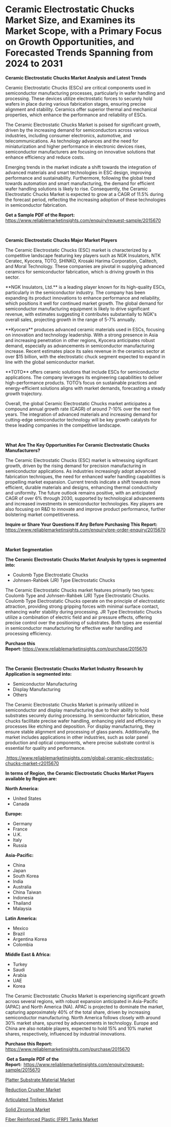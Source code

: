 <p><h1>Ceramic Electrostatic Chucks Market Size, and Examines its Market Scope, with a Primary Focus on Growth Opportunities, and Forecasted Trends Spanning from 2024 to 2031</h1></p><p><strong>Ceramic Electrostatic Chucks Market Analysis and Latest Trends</strong></p>
<p><p>Ceramic Electrostatic Chucks (ESCs) are critical components used in semiconductor manufacturing processes, particularly in wafer handling and processing. These devices utilize electrostatic forces to securely hold wafers in place during various fabrication stages, ensuring precise alignment and stability. Ceramics offer superior thermal and mechanical properties, which enhance the performance and reliability of ESCs.</p><p>The Ceramic Electrostatic Chucks Market is poised for significant growth, driven by the increasing demand for semiconductors across various industries, including consumer electronics, automotive, and telecommunications. As technology advances and the need for miniaturization and higher performance in electronic devices rises, semiconductor manufacturers are focusing on innovative solutions that enhance efficiency and reduce costs. </p><p>Emerging trends in the market indicate a shift towards the integration of advanced materials and smart technologies in ESC design, improving performance and sustainability. Furthermore, following the global trend towards automation and smart manufacturing, the demand for efficient wafer handling solutions is likely to rise. Consequently, the Ceramic Electrostatic Chucks Market is expected to grow at a CAGR of 11.5% during the forecast period, reflecting the increasing adoption of these technologies in semiconductor fabrication.</p></p>
<p><strong>Get a Sample PDF of the Report:&nbsp;</strong> <a href="https://www.reliablemarketinsights.com/enquiry/request-sample/2015670?utm_campaign=1197&utm_medium=2&utm_source=Github&utm_content=ia&utm_term=27102024&utm_id=ceramic-electrostatic-chucks">https://www.reliablemarketinsights.com/enquiry/request-sample/2015670</a></p>
<p>&nbsp;</p>
<p><strong>Ceramic Electrostatic Chucks Major Market Players</strong></p>
<p><p>The Ceramic Electrostatic Chucks (ESC) market is characterized by a competitive landscape featuring key players such as NGK Insulators, NTK Ceratec, Kyocera, TOTO, SHINKO, Krosaki Harima Corporation, Calitech, and Moral Technology. These companies are pivotal in supplying advanced ceramics for semiconductor fabrication, which is driving growth in this sector.</p><p>**NGK Insulators, Ltd.** is a leading player known for its high-quality ESCs, particularly in the semiconductor industry. The company has been expanding its product innovations to enhance performance and reliability, which positions it well for continued market growth. The global demand for semiconductor manufacturing equipment is likely to drive significant revenue, with estimates suggesting it contributes substantially to NGK's overall sales, projecting growth in the range of 5-7% annually.</p><p>**Kyocera** produces advanced ceramic materials used in ESCs, focusing on innovation and technology leadership. With a strong presence in Asia and increasing penetration in other regions, Kyocera anticipates robust demand, especially as advancements in semiconductor manufacturing increase. Recent estimates place its sales revenue in the ceramics sector at over $15 billion, with the electrostatic chuck segment expected to expand in line with the global semiconductor market.</p><p>**TOTO** offers ceramic solutions that include ESCs for semiconductor applications. The company leverages its engineering capabilities to deliver high-performance products. TOTO’s focus on sustainable practices and energy-efficient solutions aligns with market demands, forecasting a steady growth trajectory.</p><p>Overall, the global Ceramic Electrostatic Chucks market anticipates a compound annual growth rate (CAGR) of around 7-10% over the next five years. The integration of advanced materials and increasing demand for cutting-edge semiconductor technology will be key growth catalysts for these leading companies in the competitive landscape.</p></p>
<p>&nbsp;</p>
<p><strong>What Are The Key Opportunities For Ceramic Electrostatic Chucks Manufacturers?</strong></p>
<p><p>The Ceramic Electrostatic Chucks (ESC) market is witnessing significant growth, driven by the rising demand for precision manufacturing in semiconductor applications. As industries increasingly adopt advanced fabrication techniques, the need for enhanced wafer handling capabilities is propelling market expansion. Current trends indicate a shift towards more efficient, durable materials and designs, enhancing thermal conductivity and uniformity. The future outlook remains positive, with an anticipated CAGR of over 6% through 2030, supported by technological advancements and increased investments in semiconductor technologies. Key players are also focusing on R&D to innovate and improve product performance, further bolstering market competitiveness.</p></p>
<p><strong>Inquire or Share Your Questions If Any Before Purchasing This Report:</strong> <a href="https://www.reliablemarketinsights.com/enquiry/pre-order-enquiry/2015670?utm_campaign=1197&utm_medium=2&utm_source=Github&utm_content=ia&utm_term=27102024&utm_id=ceramic-electrostatic-chucks">https://www.reliablemarketinsights.com/enquiry/pre-order-enquiry/2015670</a></p>
<p>&nbsp;</p>
<p><strong>Market Segmentation</strong></p>
<p><strong>The Ceramic Electrostatic Chucks Market Analysis by types is segmented into:</strong></p>
<p><ul><li>Coulomb Type Electrostatic Chucks</li><li>Johnsen-Rahbek (JR) Type Electrostatic Chucks</li></ul></p>
<p><p>The Ceramic Electrostatic Chucks market features primarily two types: Coulomb Type and Johnsen-Rahbek (JR) Type Electrostatic Chucks. Coulomb Type Electrostatic Chucks operate on the principle of electrostatic attraction, providing strong gripping forces with minimal surface contact, enhancing wafer stability during processing. JR Type Electrostatic Chucks utilize a combination of electric field and air pressure effects, offering precise control over the positioning of substrates. Both types are essential in semiconductor manufacturing for effective wafer handling and processing efficiency.</p></p>
<p><strong>Purchase this Report:&nbsp;</strong><a href="https://www.reliablemarketinsights.com/purchase/2015670?utm_campaign=1197&utm_medium=2&utm_source=Github&utm_content=ia&utm_term=27102024&utm_id=ceramic-electrostatic-chucks">https://www.reliablemarketinsights.com/purchase/2015670</a></p>
<p>&nbsp;</p>
<p><strong>The Ceramic Electrostatic Chucks Market Industry Research by Application is segmented into:</strong></p>
<p><ul><li>Semiconductor Manufacturing</li><li>Display Manufacturing</li><li>Others</li></ul></p>
<p><p>The Ceramic Electrostatic Chucks Market is primarily utilized in semiconductor and display manufacturing due to their ability to hold substrates securely during processing. In semiconductor fabrication, these chucks facilitate precise wafer handling, enhancing yield and efficiency in processes like etching and deposition. For display manufacturing, they ensure stable alignment and processing of glass panels. Additionally, the market includes applications in other industries, such as solar panel production and optical components, where precise substrate control is essential for quality and performance.</p></p>
<p><a href="https://www.reliablemarketinsights.com/global-ceramic-electrostatic-chucks-market-r2015670?utm_campaign=1197&utm_medium=2&utm_source=Github&utm_content=ia&utm_term=27102024&utm_id=ceramic-electrostatic-chucks">&nbsp;https://www.reliablemarketinsights.com/global-ceramic-electrostatic-chucks-market-r2015670</a></p>
<p><strong>In terms of Region, the Ceramic Electrostatic Chucks Market Players available by Region are:</strong></p>
<p>
    <p> <strong> North America: </strong>
        <ul>
            <li>United States</li>
            <li>Canada</li>
        </ul>
        </p> 
    <p> <strong> Europe: </strong>
        <ul>
            <li>Germany</li>
            <li>France</li>
            <li>U.K.</li>
            <li>Italy</li>
            <li>Russia</li>
        </ul>
        </p> 
    <p> <strong> Asia-Pacific: </strong>
        <ul>
            <li>China</li>
            <li>Japan</li>
            <li>South Korea</li>
            <li>India</li>
            <li>Australia</li>
            <li>China Taiwan</li>
            <li>Indonesia</li>
            <li>Thailand</li>
            <li>Malaysia</li>
        </ul>
        </p> 
    <p> <strong> Latin America: </strong>
        <ul>
            <li>Mexico</li>
            <li>Brazil</li>
            <li>Argentina Korea</li>
            <li>Colombia</li>
        </ul>
        </p> 
    <p> <strong> Middle East & Africa: </strong>
        <ul>
            <li>Turkey</li>
            <li>Saudi</li>
            <li>Arabia</li>
            <li>UAE</li>
            <li>Korea</li>
        </ul>
    </p>
    </p>
<p><p>The Ceramic Electrostatic Chucks Market is experiencing significant growth across several regions, with robust expansion anticipated in Asia-Pacific (APAC) and North America (NA). APAC is projected to dominate the market, capturing approximately 40% of the total share, driven by increasing semiconductor manufacturing. North America follows closely with around 30% market share, spurred by advancements in technology. Europe and China are also notable players, expected to hold 15% and 10% market shares, respectively, influenced by industrial innovations.</p></p>
<p><strong>Purchase this Report: </strong><a href="https://www.reliablemarketinsights.com/purchase/2015670?utm_campaign=1197&utm_medium=2&utm_source=Github&utm_content=ia&utm_term=27102024&utm_id=ceramic-electrostatic-chucks">https://www.reliablemarketinsights.com/purchase/2015670</a></p>
<p>&nbsp;<strong>Get a Sample PDF of the Report:&nbsp;&nbsp;</strong><a href="https://www.reliablemarketinsights.com/enquiry/request-sample/2015670?utm_campaign=1197&utm_medium=2&utm_source=Github&utm_content=ia&utm_term=27102024&utm_id=ceramic-electrostatic-chucks">https://www.reliablemarketinsights.com/enquiry/request-sample/2015670</a></p>
<p><strong></strong></p>
<p><p><a href="https://www.linkedin.com/pulse/market-forecasting-change-global-platter-substrate-material-ryyif?utm_campaign=1197&utm_medium=2&utm_source=Github&utm_content=ia&utm_term=27102024&utm_id=ceramic-electrostatic-chucks">Platter Substrate Material Market</a></p><p><a href="https://www.linkedin.com/pulse/pulse-reduction-crusher-rhythms-change-market-resonance-csddf?utm_campaign=1197&utm_medium=2&utm_source=Github&utm_content=ia&utm_term=27102024&utm_id=ceramic-electrostatic-chucks">Reduction Crusher Market</a></p><p><a href="https://www.linkedin.com/pulse/future-trends-global-articulated-trolleies-market-insights-analysis-6lruf?utm_campaign=1197&utm_medium=2&utm_source=Github&utm_content=ia&utm_term=27102024&utm_id=ceramic-electrostatic-chucks">Articulated Trolleies Market</a></p><p><a href="https://www.linkedin.com/pulse/strategic-market-insights-navigating-global-solid-zirconia-landscape-l38jf?utm_campaign=1197&utm_medium=2&utm_source=Github&utm_content=ia&utm_term=27102024&utm_id=ceramic-electrostatic-chucks">Solid Zirconia Market</a></p><p><a href="https://www.linkedin.com/pulse/emerging-fiber-reinforced-plastic-frp-tanks-market-opportunities-soahf?utm_campaign=1197&utm_medium=2&utm_source=Github&utm_content=ia&utm_term=27102024&utm_id=ceramic-electrostatic-chucks">Fiber Reinforced Plastic (FRP) Tanks Market</a></p></p>